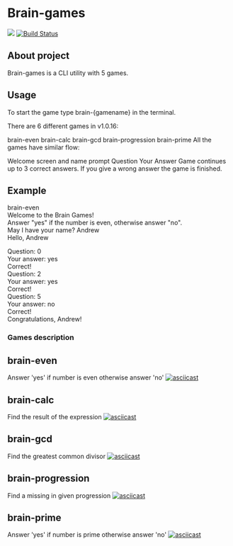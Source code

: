 # Brain-games
<a href="https://codeclimate.com/github/wesydi/frontend-project-lvl1/maintainability"><img src="https://api.codeclimate.com/v1/badges/c6700012de73600218d7/maintainability" /></a>
[![Build Status](https://travis-ci.com/wesydi/frontend-project-lvl1.svg?branch=master)](https://travis-ci.com/wesydi/frontend-project-lvl1)

## About project
Brain-games is a CLI utility with 5 games.

## Usage
To start the game type brain-{gamename} in the terminal.

There are 6 different games in v1.0.16:

brain-even
brain-calc
brain-gcd
brain-progression
brain-prime
All the games have similar flow:

Welcome screen and name prompt
Question
Your Answer
Game continues up to 3 correct answers. If you give a wrong answer the game is finished.

## Example
brain-even                               
Welcome to the Brain Games!                                                     
Answer "yes" if the number is even, otherwise answer "no".                      
May I have your name? Andrew                                                    
Hello, Andrew                                                                   
                                                                                
Question: 0                                                                     
Your answer: yes                                                                
Correct!                                                                        
Question: 2                                                                     
Your answer: yes                                                                
Correct!                                                                        
Question: 5                                                                     
Your answer: no                                                                 
Correct!                                                                        
Congratulations, Andrew!

### Games description

## brain-even
Answer 'yes' if number is even otherwise answer 'no'
[![asciicast](https://asciinema.org/a/Os4hf2vHuSBHngOXGKWlr3DRq.svg)](https://asciinema.org/a/Os4hf2vHuSBHngOXGKWlr3DRq)

## brain-calc
Find the result of the expression
[![asciicast](https://asciinema.org/a/jXqH1629HNzxDQu2wEBzUA6lJ.svg)](https://asciinema.org/a/jXqH1629HNzxDQu2wEBzUA6lJ)

## brain-gcd
Find the greatest common divisor
[![asciicast](https://asciinema.org/a/7Wrr6VCsgw081P1IWm5zHll1w.svg)](https://asciinema.org/a/7Wrr6VCsgw081P1IWm5zHll1w)

## brain-progression
Find a missing in given progression
[![asciicast](https://asciinema.org/a/EN7OpXJKtzwCSuhk2hCBeaCIZ.svg)](https://asciinema.org/a/EN7OpXJKtzwCSuhk2hCBeaCIZ)

## brain-prime
Answer 'yes' if number is prime otherwise answer 'no'
[![asciicast](https://asciinema.org/a/xAHqugUSp0xwXQdkzeg9J5YGq.svg)](https://asciinema.org/a/xAHqugUSp0xwXQdkzeg9J5YGq)
